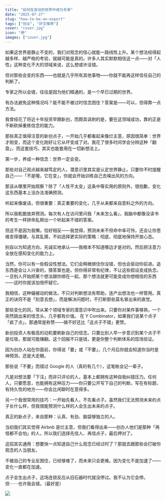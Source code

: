 ```yaml
---
title: "如何在变动的世界中成为专家"
date: "2025-07-27"
slug: "how-to-be-an-expert"
tags: ["创业", "好文推荐"]
cover: "cover.jpg"
icon: "😎"
images: ["cover.jpg"]
---
```

如果这世界是静止不变的，我们对观念的信心就能一路线性上升。某个想法经得起越多样、越严格的考验，就越可能是真的。许多人其实默默相信这一点——对「人性」这种变化不大的领域来说，这么想或许没错。



但对那些会变的东西——也就是几乎所有其他事物——你就不能再这样信任自己的判断了。



专家之所以会错，往往是因为他们精通的，是一个早已过期的世界。



有办法避免这种情况吗？能不能不被过时信念困住？答案是——可以，但得靠一点方法。



我曾经花了将近十年投资早期新创，而颇具讽刺的是，要在这领域成功，靠的正是不断砍掉重练信念的能力。



那些真正值得注意的新创点子，一开始几乎都看起来像烂主意，原因很简单：世界才刚变，而这个变化刚好让它从坏变成了对。我花了很多时间学会分辨这种「翻盘」，而这套技巧，其实也能套用在一切新想法上。



第一步，养成一种信念：世界一定会变。



那些对自己观点越来越笃定的人，潜意识里其实是认定世界静止。只要你不时提醒自己——「不是喔，它在变」，你就会开始训练自己去嗅出风的方向。



那该从哪里开始观察？除了「人性不太变」这条中等实用的原则外，很抱歉，变化这东西基本上没办法准确预测。



听起来像废话，但很重要：真正重要的变化，几乎从来都来自意料之外的方向。



所以我乾脆放弃预测。每次有人在访问里问我「未来怎么看」，我脑中都像没读书的考生一样拼命乱掰出一个听起来不错的答案。



但这不是因为我懒。恰好相反——我觉得，预测未来不但命中率可怜，还会让你思维变得僵硬。与其乱猜，不如选择更实际的策略：彻底、彻底地保持开放心态。



别自以为知道方向，先诚实地承认——我根本不知道哪边才是对的。然后把注意力全放在感知变化的能力上。



当然，你可以有一些假设性想法。它们会稍微绑住你没错，但也会驱动你前进。追东西是会让人兴奋的，猜答案也是。但你得非常有纪律，不让这些假设变成执念。
一旦别人开始把某个想法跟你绑在一起，那个想法就更可能变成你想相信的东西——这时你就该加倍怀疑它。



我相信，这种偏被动的做法，不只对判断想法有帮助，连产出想法也一样管用。真正的诀窍不是「刻意去想」，而是解决问题时，不打断那些莫名冒出来的直觉。



那些变化的风，常从某个领域专家的潜意识中吹出来。只要你对某件事够熟，一个突然跳出来的怪念头，几乎都有价值。
在 Y Combinator，如果我们说某个点子「疯了点」，那通常是称赞——搞不好还比「这点子不错」更赞。



新创投资人有极高的动机要刷新自己的信念。只要比别人早一步意识到某个点子不是垃圾，那就可能赚翻。这个回报不只是钱，更是你整个判断体系的现场验证。



因为创办人站在你面前，你得说「要」或「不要」，几个月后你就会知道你当时是神预测，还是大走眼。



那些说「不要」而错过 Google 的人（真的有几个），这笔帐会记一辈子。



凡是对想法要「下注」而非只评论的人，基本上都拥有这种自我纠错压力。任何人，只要愿意，也能拥有这种压力——你只要公开写下自己的判断。写在有标题、有持久性的地方——你会比闲聊时在意得多。



另一个我很常用的技巧：一开始先看人，不先看点子。虽然我们无法预测未来的点子长什么样，但我很能预测什么样的人会生出未来的点子。



真正的新点子，来自那种：认真、有劲、脑袋够独立的人。



当初我们其实觉得 Airbnb 是烂主意，但我们看得出来——创办人他们是那种「再怪都不会怕」的人，所以我们选择先信人、再信点子，最后押对了。



这招其实通用：想要快一点知道自己什么观念已经过时了？那就去跟那些会打破你观念的人当朋友。



不被自己的专业反困住，已经够难了，而未来只会更难。因为变化不是加速了——变化一直都在加速。



点子会生出点子，这场连锁反应从旧石器时代就没停过。我不认为它会停。
但⋯⋯也许我会错。（最好是）




![](https://prod-files-secure.s3.us-west-2.amazonaws.com/112d0858-5090-4d34-a606-b75eb8d65fd2/46476355-9cf3-4e99-9b7a-3531bc426380/1000202064.png?X-Amz-Algorithm=AWS4-HMAC-SHA256&X-Amz-Content-Sha256=UNSIGNED-PAYLOAD&X-Amz-Credential=ASIAZI2LB466XFHWCJ2J%2F20250926%2Fus-west-2%2Fs3%2Faws4_request&X-Amz-Date=20250926T051251Z&X-Amz-Expires=3600&X-Amz-Security-Token=IQoJb3JpZ2luX2VjEP3%2F%2F%2F%2F%2F%2F%2F%2F%2F%2FwEaCXVzLXdlc3QtMiJHMEUCIQDEjhU%2Bcx%2BHWYazw2117RKnAFa1wYdpPx%2FyQvplfLWWfQIgOJIp9uffg0EFTV6mB696XExM%2BH6FtyePMu0jzxwWt48qiAQIhv%2F%2F%2F%2F%2F%2F%2F%2F%2F%2FARAAGgw2Mzc0MjMxODM4MDUiDBZW0qG9jpf2Wd4dBSrcA9iNx5k3dDqLNqonHrNkZ2euGso%2B62ZCmnRuGj061UsOsScRC%2BZ%2FdM4keOlw4HEv0DGoinkTMP1zpYPFogIbRtElyez5VF9woFvl%2FXlqeCvbly%2BIPkBBcpVijxU0AHNTPF%2FxyNx2TWYVSSURs9%2FAhw%2BevTtKuSv7b34MyQF3RQTMz4iK0RFSbTzZSqSgBjt69EFemNrDscxtROu%2FEA87W2W%2Bt18fqXeKVBOBEGkMSjB1M%2F6qFV10jqPuYMvdhCiVYqFnl3wKJFCwRK18W5c8OkVfiTN%2B497vZxEBe1im4a2Vno1hveV%2FTAHDThb9vFnPo7PQvEgKb9QzOzLXp2BFSE1FcmVprFruSj9dMuc0eRo5SoG0U0dmZsL7DT1PgcjNVGjcEFxIN3lYkrgA6trtCVTSvMJ9XRv7gqVaaXzGNPtmQvsHJIuDpB3rsacgHS%2BgzAjJsPoAvtDmWx%2B%2FyBu%2F%2F%2FDYHd6jPbSKREp7TZd%2F7%2BQOb%2BpgGPIWMfAcMD%2FAcbOqNrrSxGAteyr6H0YlgmvtWVDY8jT1p0QpvHN%2B3SV%2FdbE%2BZLv0tWAytdtshZ7bbBoDERhTTpH6Tj63tWBTWbBXG4i4%2FlM18TitlMNORqvQR1Bn0qhcnob9lI7nEx4YMKO72MYGOqUBnD0db7PjQvC5m5HMVcexV%2Fll7s15lXsQ3ZcJW6bvzzAEfiPSo6zImZAOGqLnGDIItMmtiQKvKVTgYBoBx09LpBJZd5l3SmKSONoyCNkl064y4%2ByD2ySmbPUw5fvkEuH0g3WowpzmigOVbGhDjicRqcKpO1O9othfKO5MFAG%2BYgfvoNsaenPL%2BO6pZq9HIR0M64e8aWPUH5vBnSLqqUciuhHnqqbs&X-Amz-Signature=665f697d81793ac1aeb71b3b190af7c17ecbf90003a42bf0a29623a66e11f2c1&X-Amz-SignedHeaders=host&x-amz-checksum-mode=ENABLED&x-id=GetObject)

